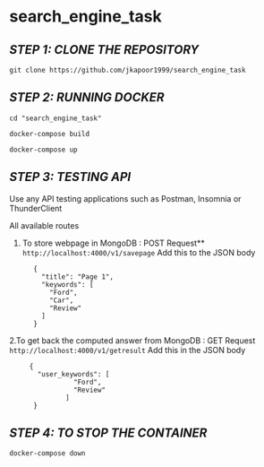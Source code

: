 # search_engine_task

## *STEP 1: CLONE THE REPOSITORY*
`git clone https://github.com/jkapoor1999/search_engine_task`

## *STEP 2: RUNNING DOCKER*
```
cd "search_engine_task"

docker-compose build

docker-compose up
```
## *STEP 3: TESTING API*
Use any API testing applications such as Postman, Insomnia or ThunderClient

All available routes
1. To store webpage in MongoDB : POST Request**
    `http://localhost:4000/v1/savepage`
     Add this to the JSON body
```
      {
        "title": "Page 1",
        "keywords": [
          "Ford",
          "Car",
          "Review"
        ]
      }
 ```
 2.To get back the computed answer from MongoDB : GET Request
     `http://localhost:4000/v1/getresult`
     Add this in the JSON body
```
     {    
       "user_keywords": [
                "Ford",      
                "Review"    
              ]
      }
```
## *STEP 4: TO STOP THE CONTAINER*
`docker-compose down`
      
    
    
